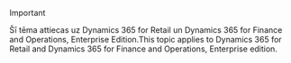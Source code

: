 > [!IMPORTANT]
> <span data-ttu-id="bbefb-101">Šī tēma attiecas uz Dynamics 365 for Retail un Dynamics 365 for Finance and Operations, Enterprise Edition.</span><span class="sxs-lookup"><span data-stu-id="bbefb-101">This topic applies to Dynamics 365 for Retail and Dynamics 365 for Finance and Operations, Enterprise edition.</span></span>
